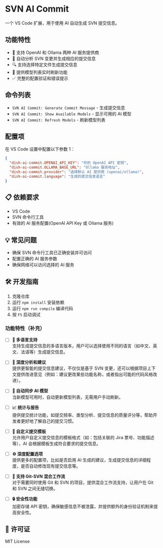 # SVN AI Commit

一个 VS Code 扩展，用于使用 AI 自动生成 SVN 提交信息。

## 功能特性

- 🤖 支持 OpenAI 和 Ollama 两种 AI 服务提供商
- 📝 自动分析 SVN 变更并生成相应的提交信息
- 🔍 支持选择特定文件生成提交信息
- 🔄 提供模型列表实时刷新功能
- ✅ 完整的配置验证和错误提示

## 命令列表

- `SVN AI Commit: Generate Commit Message` - 生成提交信息
- `SVN AI Commit: Show Available Models` - 显示可用的 AI 模型
- `SVN AI Commit: Refresh Models` - 刷新模型列表

## 配置项

在 VS Code 设置中配置以下参数 1：

```json
{
  "dish-ai-commit.OPENAI_API_KEY": "你的 OpenAI API 密钥",
  "dish-ai-commit.OLLAMA_BASE_URL": "Ollama 服务地址",
  "dish-ai-commit.provider": "选择默认 AI 提供商 (openai/ollama)",
  "dish-ai-commit.language": "生成的提交信息语言"
}
```

## 📋 依赖要求

- VS Code
- SVN 命令行工具
- 有效的 AI 服务配置(OpenAI API Key 或 Ollama 服务)

## 💡 常见问题

- 确保 SVN 命令行工具已正确安装并可访问
- 配置正确的 AI 服务参数
- 确保网络可以访问选择的 AI 服务

## 🛠️ 开发指南

1. 克隆仓库
2. 运行 `npm install` 安装依赖
3. 运行 `npm run compile` 编译代码
4. 按 `F5` 启动调试

### 功能特性（补充）

- [ ] **🔄 多语言支持**  
      支持生成提交信息的多语言版本，用户可以选择使用不同的语言（如中文、英文、法语等）生成提交信息。

- [ ] **🧠 深度分析和建议**  
      提供更智能的提交信息建议，不仅仅是基于 SVN 变更，还可以根据项目上下文提供改进意见（例如：建议更改某些功能名称，或者指出可能的代码风格改进）。

- [ ] **🔄 自动同步 AI 模型**  
      当新模型可用时，自动更新模型列表，无需用户手动刷新。

- [ ] **📈 统计与报告**  
      提供提交统计功能，如提交频率、类型分析、提交信息的质量评分等，帮助开发者更好地了解自己的提交习惯。

- [ ] **🎨 自定义提交模板**  
      允许用户自定义提交信息的模板格式（如：包括关联的 Jira 票号、功能描述等），AI 会根据模板生成符合要求的提交信息。

- [ ] **⚙️ 深度配置选项**  
      提供更多的配置项，比如是否启用 AI 生成的建议，生成提交信息的详细程度，是否自动修改现有提交信息等。

- [ ] **🧩 支持 Git-SVN 混合工作流**  
      对于需要同时使用 Git 和 SVN 的项目，提供混合工作流支持，让用户在 Git 和 SVN 之间无缝切换。

- [ ] **🔒 安全性功能**  
      加密存储 API 密钥，确保敏感信息不被泄露，并提供额外的身份验证机制来提高安全性。

## 📄 许可证

MIT License
